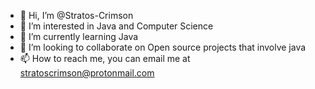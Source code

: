 - 👋 Hi, I’m @Stratos-Crimson
- 👀 I’m interested in Java and Computer Science
- 🌱 I’m currently learning Java
- 💞️ I’m looking to collaborate on Open source projects that involve java
- 📫 How to reach me, you can email me at stratoscrimson@protonmail.com

<!---
Stratos-Crimson/Stratos-Crimson is a ✨ special ✨ repository because its `README.md` (this file) appears on your GitHub profile.
You can click the Preview link to take a look at your changes.
--->
